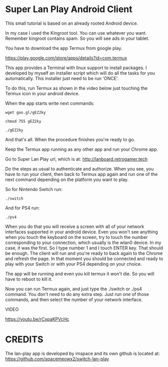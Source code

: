 # Super Lan Play Android Client

This small tutorial is based on an already rooted Android device. 

In my case I used the Kingroot tool. You can use whatever you want. Remember kingroot contains spam. So you will see ads in your tablet.

You have to download the app Termux from google play.

https://play.google.com/store/apps/details?id=com.termux

This app provides a Terminal with linux support to install packages. I developed by myself an installer script which will do all the tasks for you automatically. This installer just need to be run 'ONCE'.

To do this, run Termux as shown in the video below just touching the Termux icon in your android device.

When the app starts write next commands:

```
wget goo.gl/gEZ2ky
```

```
chmod 755 gEZ2ky 
```

```
./gEZ2ky
```

And that's all. When the procedure finishes you're ready to go.

Keep the Termux app running as any other app and run your Chrome app.

Go to Super Lan Play url, which is at: http://lanboard.retrogamer.tech

Do the steps as usual to authenticate and authorize. When you see, you have to run your client, then back to Termux app again and run one of the next command depending on the platform you want to play.

So for Nintendo Switch run:
```
./switch
```

And for PS4 run:
```
./ps4
```

When you do that you will receive a screen with all of your network interfaces supported in your android device. Even you won't see anything when you touch the keyboard on the screen, try to touch the number corresponding to your connection, which usually is the wlan0 device. In my case, it was the first. So I type number 1 and I touch ENTER key. That should be enough. The client will run and you're ready to back again to the Chrome and refresh the page. In that moment you should be connected and ready to play with your Switch or with your PS4 depending on your choice.

The app will be running and even you kill termux it won't die. So you will have to reboot to kill it.

Now you can run Termux again, and just type the ./switch or ./ps4 command. You don't need to do any extra step. Just run one of those commands, and then select the number of your network interface.

VIDEO

https://youtu.be/rCxpaKPVcHc

# CREDITS

The lan-play app is developed by imspace and its own github is located at:
https://github.com/spacemeowx2/switch-lan-play

